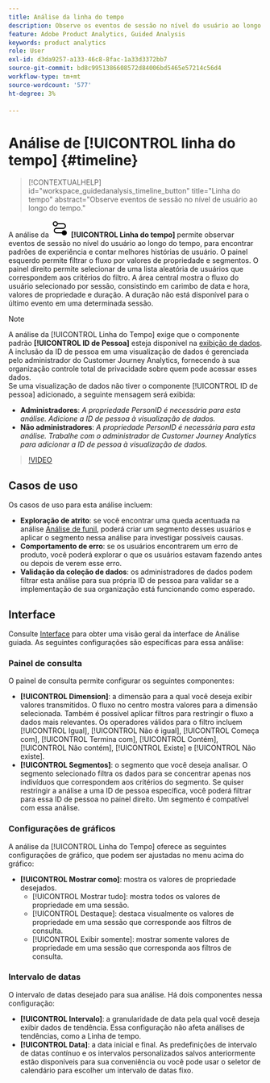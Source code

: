 ```yaml
---
title: Análise da linha do tempo
description: Observe os eventos de sessão no nível do usuário ao longo do tempo para encontrar padrões de experiência.
feature: Adobe Product Analytics, Guided Analysis
keywords: product analytics
role: User
exl-id: d3da9257-a133-46c8-8fac-1a33d3372bb7
source-git-commit: bd8c9951386608572d84006bd5465e57214c56d4
workflow-type: tm+mt
source-wordcount: '577'
ht-degree: 3%

---
```


# Análise de [!UICONTROL linha do tempo] {#timeline}

<!-- markdownlint-disable MD034 -->

>[!CONTEXTUALHELP]
>id="workspace_guidedanalysis_timeline_button"
>title="Linha do tempo"
>abstract="Observe eventos de sessão no nível de usuário ao longo do tempo."

<!-- markdownlint-enable MD034 -->

A análise da ![Linha do tempo](/help/assets/icons/Timeline.svg) **[!UICONTROL Linha do tempo]** permite observar eventos de sessão no nível do usuário ao longo do tempo, para encontrar padrões de experiência e contar melhores histórias de usuário. O painel esquerdo permite filtrar o fluxo por valores de propriedade e segmentos. O painel direito permite selecionar de uma lista aleatória de usuários que correspondem aos critérios do filtro. A área central mostra o fluxo do usuário selecionado por sessão, consistindo em carimbo de data e hora, valores de propriedade e duração. A duração não está disponível para o último evento em uma determinada sessão.


>[!NOTE]
>
>A análise da [!UICONTROL Linha do Tempo] exige que o componente padrão **[!UICONTROL ID de Pessoa]** esteja disponível na [exibição de dados](/help/data-views/component-reference.md#optional). A inclusão da ID de pessoa em uma visualização de dados é gerenciada pelo administrador do Customer Journey Analytics, fornecendo à sua organização controle total de privacidade sobre quem pode acessar esses dados.
><br/>Se uma visualização de dados não tiver o componente [!UICONTROL ID de pessoa] adicionado, a seguinte mensagem será exibida:
>
>* **Administradores**: *A propriedade PersonID é necessária para esta análise. Adicione a ID de pessoa à visualização de dados.*
>* **Não administradores**: *A propriedade PersonID é necessária para esta análise. Trabalhe com o administrador de Customer Journey Analytics para adicionar a ID de pessoa à visualização de dados.*

>[!VIDEO](https://video.tv.adobe.com/v/3427810/?quality=12&learn=on)



## Casos de uso

Os casos de uso para esta análise incluem:

* **Exploração de atrito**: se você encontrar uma queda acentuada na análise [Análise de funil](funnel.md), poderá criar um segmento desses usuários e aplicar o segmento nessa análise para investigar possíveis causas.
* **Comportamento de erro**: se os usuários encontrarem um erro de produto, você poderá explorar o que os usuários estavam fazendo antes ou depois de verem esse erro.
* **Validação da coleção de dados**: os administradores de dados podem filtrar esta análise para sua própria ID de pessoa para validar se a implementação de sua organização está funcionando como esperado.

## Interface

Consulte [Interface](../overview.md#interface) para obter uma visão geral da interface de Análise guiada. As seguintes configurações são específicas para essa análise:

### Painel de consulta

O painel de consulta permite configurar os seguintes componentes:

* **[!UICONTROL Dimension]**: a dimensão para a qual você deseja exibir valores transmitidos. O fluxo no centro mostra valores para a dimensão selecionada. Também é possível aplicar filtros para restringir o fluxo a dados mais relevantes. Os operadores válidos para o filtro incluem [!UICONTROL Igual], [!UICONTROL Não é igual], [!UICONTROL Começa com], [!UICONTROL Termina com], [!UICONTROL Contém], [!UICONTROL Não contém], [!UICONTROL Existe] e [!UICONTROL Não existe].
* **[!UICONTROL Segmentos]**: o segmento que você deseja analisar. O segmento selecionado filtra os dados para se concentrar apenas nos indivíduos que correspondem aos critérios do segmento. Se quiser restringir a análise a uma ID de pessoa específica, você poderá filtrar para essa ID de pessoa no painel direito. Um segmento é compatível com essa análise.

### Configurações de gráficos

A análise da [!UICONTROL Linha do Tempo] oferece as seguintes configurações de gráfico, que podem ser ajustadas no menu acima do gráfico:

* **[!UICONTROL Mostrar como]**: mostra os valores de propriedade desejados.
   * [!UICONTROL Mostrar tudo]: mostra todos os valores de propriedade em uma sessão.
   * [!UICONTROL Destaque]: destaca visualmente os valores de propriedade em uma sessão que corresponde aos filtros de consulta.
   * [!UICONTROL Exibir somente]: mostrar somente valores de propriedade em uma sessão que corresponda aos filtros de consulta.

### Intervalo de datas

O intervalo de datas desejado para sua análise. Há dois componentes nessa configuração:

* **[!UICONTROL Intervalo]**: a granularidade de data pela qual você deseja exibir dados de tendência. Essa configuração não afeta análises de tendências, como a Linha de tempo.
* **[!UICONTROL Data]**: a data inicial e final. As predefinições de intervalo de datas contínuo e os intervalos personalizados salvos anteriormente estão disponíveis para sua conveniência ou você pode usar o seletor de calendário para escolher um intervalo de datas fixo.


<!--

## Example

See below for an example of the analysis.

![Timeline](../assets/timeline-new.png)

-->
